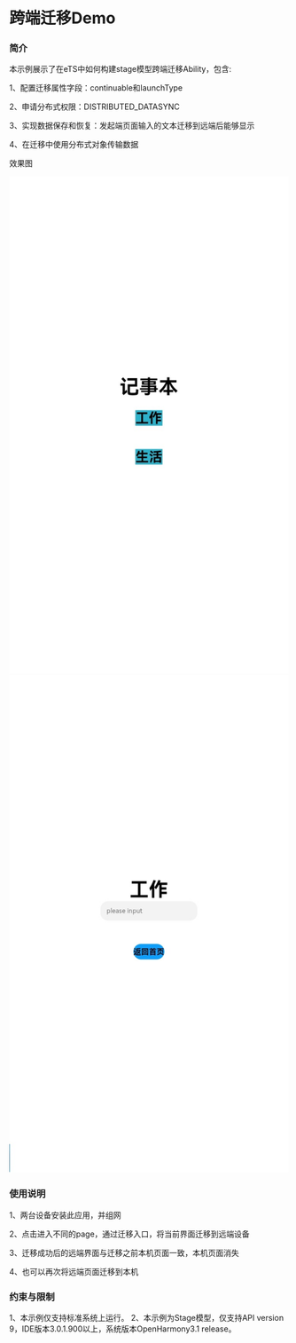 # 跨端迁移Demo

### 简介
本示例展示了在eTS中如何构建stage模型跨端迁移Ability，包含:

1、配置迁移属性字段：continuable和launchType

2、申请分布式权限：DISTRIBUTED_DATASYNC

3、实现数据保存和恢复：发起端页面输入的文本迁移到远端后能够显示

4、在迁移中使用分布式对象传输数据

效果图

![index](screenshots/device/index.png)  ![](screenshots/device/work.png)


### 使用说明
1、两台设备安装此应用，并组网

2、点击进入不同的page，通过迁移入口，将当前界面迁移到远端设备

3、迁移成功后的远端界面与迁移之前本机页面一致，本机页面消失

4、也可以再次将远端页面迁移到本机

### 约束与限制
1、本示例仅支持标准系统上运行。 2、本示例为Stage模型，仅支持API version 9，IDE版本3.0.1.900以上，系统版本OpenHarmony3.1 release。